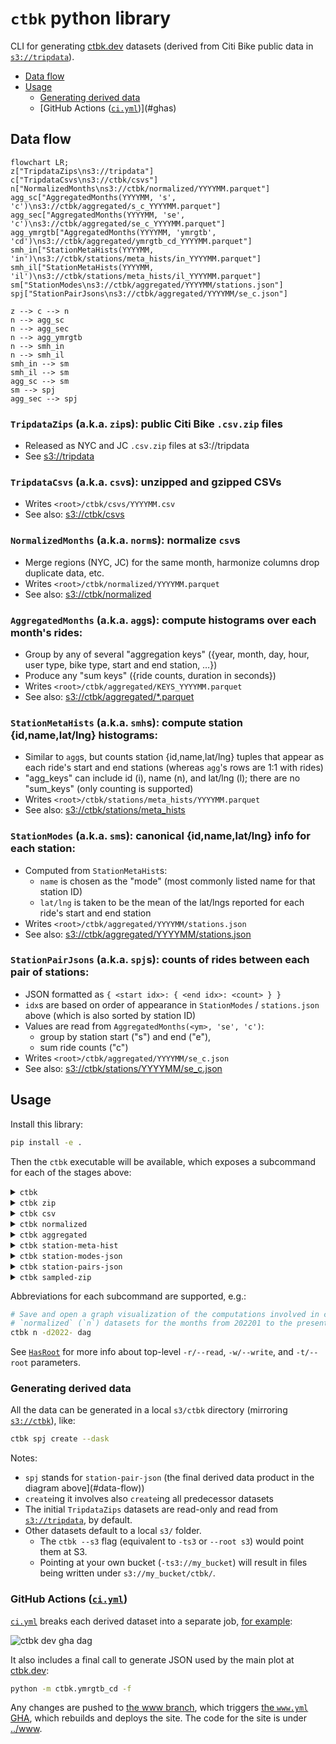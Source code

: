 # `ctbk` python library
CLI for generating [ctbk.dev] datasets (derived from Citi Bike public data in [`s3://tripdata`]).

- [Data flow](#data-flow)
- [Usage](#usage)
  - [Generating derived data](#data-generation)
  - [GitHub Actions ([`ci.yml`])](#ghas)

## Data flow <a id="data-flow"></a>

```mermaid
flowchart LR;
z["TripdataZips\ns3://tripdata"]
c["TripdataCsvs\ns3://ctbk/csvs"]
n["NormalizedMonths\ns3://ctbk/normalized/YYYYMM.parquet"]
agg_sc["AggregatedMonths(YYYYMM, 's', 'c')\ns3://ctbk/aggregated/s_c_YYYYMM.parquet"]
agg_sec["AggregatedMonths(YYYYMM, 'se', 'c')\ns3://ctbk/aggregated/se_c_YYYYMM.parquet"]
agg_ymrgtb["AggregatedMonths(YYYYMM, 'ymrgtb', 'cd')\ns3://ctbk/aggregated/ymrgtb_cd_YYYYMM.parquet"]
smh_in["StationMetaHists(YYYYMM, 'in')\ns3://ctbk/stations/meta_hists/in_YYYYMM.parquet"]
smh_il["StationMetaHists(YYYYMM, 'il')\ns3://ctbk/stations/meta_hists/il_YYYYMM.parquet"]
sm["StationModes\ns3://ctbk/aggregated/YYYYMM/stations.json"]
spj["StationPairJsons\ns3://ctbk/aggregated/YYYYMM/se_c.json"]

z --> c --> n 
n --> agg_sc
n --> agg_sec
n --> agg_ymrgtb
n --> smh_in
n --> smh_il
smh_in --> sm
smh_il --> sm
agg_sc --> sm
sm --> spj
agg_sec --> spj
```

### `TripdataZips` (a.k.a. `zip`s): public Citi Bike `.csv.zip` files
- Released as NYC and JC `.csv.zip` files at s3://tripdata
- See [s3://tripdata](https://tripdata.s3.amazonaws.com/index.html)

### `TripdataCsvs` (a.k.a. `csv`s): unzipped and gzipped CSVs
- Writes `<root>/ctbk/csvs/YYYYMM.csv`
- See also: [s3://ctbk/csvs](https://ctbk.s3.amazonaws.com/index.html#/csvs)

### `NormalizedMonths` (a.k.a. `norm`s): normalize `csv`s
- Merge regions (NYC, JC) for the same month, harmonize columns drop duplicate data, etc.
- Writes `<root>/ctbk/normalized/YYYYMM.parquet`
- See also: [s3://ctbk/normalized](https://ctbk.s3.amazonaws.com/index.html#/normalized)

### `AggregatedMonths` (a.k.a. `agg`s): compute histograms over each month's rides:
- Group by any of several \"aggregation keys\" ({year, month, day, hour, user type, bike
  type, start and end station, …})
- Produce any \"sum keys\" ({ride counts, duration in seconds})
- Writes `<root>/ctbk/aggregated/KEYS_YYYYMM.parquet`
- See also: [s3://ctbk/aggregated/*.parquet](https://ctbk.s3.amazonaws.com/index.html#/aggregated?p=8)

### `StationMetaHists` (a.k.a. `smh`s): compute station {id,name,lat/lng} histograms:
- Similar to `agg`s, but counts station {id,name,lat/lng} tuples that appear as each
  ride's start and end stations (whereas `agg`'s rows are 1:1 with rides)
- "agg_keys" can include id (i), name (n), and lat/lng (l); there are no "sum_keys"
  (only counting is supported)
- Writes `<root>/ctbk/stations/meta_hists/YYYYMM.parquet`
- See also: [s3://ctbk/stations/meta_hists](https://ctbk.s3.amazonaws.com/index.html#/stations/meta_hists)

### `StationModes` (a.k.a. `sm`s): canonical {id,name,lat/lng} info for each station:
- Computed from `StationMetaHist`s:
    - `name` is chosen as the "mode" (most commonly listed name for that station ID)
    - `lat/lng` is taken to be the mean of the lat/lngs reported for each ride's start
      and end station
- Writes `<root>/ctbk/aggregated/YYYYMM/stations.json`
- See also: [s3://ctbk/aggregated/YYYYMM/stations.json](https://ctbk.s3.amazonaws.com/index.html#/aggregated)

### `StationPairJsons` (a.k.a. `spj`s): counts of rides between each pair of stations:
- JSON formatted as `{ <start idx>: { <end idx>: <count> } }`
- `idx`s are based on order of appearance in `StationModes` / `stations.json` above
  (which is also sorted by station ID)
- Values are read from `AggregatedMonths(<ym>, 'se', 'c')`:
    - group by station start ("s") and end ("e"),
    - sum ride counts ("c")
- Writes `<root>/ctbk/aggregated/YYYYMM/se_c.json`
- See also: [s3://ctbk/stations/YYYYMM/se_c.json](https://ctbk.s3.amazonaws.com/index.html#/aggregated)

## Usage <a id="usage"></a>

Install this library:
```bash
pip install -e .
```

Then the `ctbk` executable will be available, which exposes a subcommand for each of the stages above:

<details><summary><code>ctbk</code></summary>

```
Usage: ctbk [OPTIONS] COMMAND [ARGS]...

  CLI for generating ctbk.dev datasets (derived from Citi Bike public data in `s3://`).
  ## Data flow
  ### `TripdataZips` (a.k.a. `zip`s): Public Citi Bike `.csv.zip` files
  - Released as NYC and JC `.csv.zip` files at s3://tripdata
  - See https://tripdata.s3.amazonaws.com/index.html
  ### `TripdataCsvs` (a.k.a. `csv`s): unzipped and gzipped CSVs
  - Writes `<root>/ctbk/csvs/YYYYMM.csv`
  - See also: https://ctbk.s3.amazonaws.com/index.html#/csvs
  ### `NormalizedMonths` (a.k.a. `norm`s): normalize `csv`s
  - Merge regions (NYC, JC) for the same month, harmonize columns drop duplicate data, etc.
  - Writes `<root>/ctbk/normalized/YYYYMM.parquet`
  - See also: https://ctbk.s3.amazonaws.com/index.html#/normalized
  ### `AggregatedMonths` (a.k.a. `agg`s): compute histograms over each month's rides:
  - Group by any of several "aggregation keys" ({year, month, day, hour, user type, bike
    type, start and end station, …})
  - Produce any "sum keys" ({ride counts, duration in seconds})
  - Writes `<root>/ctbk/aggregated/KEYS_YYYYMM.parquet`
  - See also: https://ctbk.s3.amazonaws.com/index.html#/aggregated?p=8
  ### `StationMetaHists` (a.k.a. `smh`s): compute station {id,name,lat/lng} histograms:
  - Similar to `agg`s, but counts station {id,name,lat/lng} tuples that appear as each
    ride's start and end stations (whereas `agg`'s rows are 1:1 with rides)
  - "agg_keys" can include id (i), name (n), and lat/lng (l); there are no "sum_keys"
    (only counting is supported)
  - Writes `<root>/ctbk/stations/meta_hists/YYYYMM/KEYS.parquet`
  - See also: https://ctbk.s3.amazonaws.com/index.html#/stations/meta_hists
  ### `StationModes` (a.k.a. `sm`s): canonical {id,name,lat/lng} info for each station:
  - Computed from `StationMetaHist`s:
    - `name` is chosen as the "mode" (most commonly listed name for that station ID)
    - `lat/lng` is taken to be the mean of the lat/lngs reported for each ride's start
      and end station
  - Writes `<root>/ctbk/aggregated/YYYYMM/stations.json`
  - See also: https://ctbk.s3.amazonaws.com/index.html#/aggregated
  ### `StationPairJsons` (a.k.a. `spj`s): counts of rides between each pair of stations:
  - JSON formatted as `{ <start idx>: { <end idx>: <count> } }`
  - `idx`s are based on order of appearance in `StationModes` / `stations.json` above
    (which is also sorted by station ID)
  - Values are read from `AggregatedMonths(YYYYMM, 'se', 'c')`:
    - group by station start ("s") and end ("e"),
    - sum ride counts ("c")
  - Writes `<root>/ctbk/aggregated/YYYYMM/se_c.json`
  - See also: https://ctbk.s3.amazonaws.com/index.html#/aggregated

Options:
  -r, --read TEXT   Set "read" behavior for `HasRoot` subclasses, `<alias>=<value>` to set specific classes by
                    alias, just `<value>` to set a global default. `<value>`s are `memory`, `disk`, and their
                    aliases, indicating whether to return disk-round-tripped versions of newly-computed
                    datasets.
  -t, --root TEXT   Path- or URL-prefixes for `HasRoot` subclasses to write to and read from. `<alias>=<value>`
                    to set specific classes by alias, just `<value>` to set a global default. `<value>`s are
                    `memory`, `disk`, and their aliases, indicating whether to return disk-round-tripped
                    versions of newly-computed datasets.
  -w, --write TEXT  Set "write" behavior for `HasRoot` subclasses, `<alias>=<value>` to set specific classes by
                    alias, just `<value>` to set a global default. `<value>`s are `never`, `ifabsent`, `always`,
                    and their aliases, indicating how to handle each dataset type already existing on disk
                    (under its `root`) vs. not.
  --s3              Alias for `--root s3:/`, pointing all classes' "root" dirs at S3
  --help            Show this message and exit.

Commands:
  zip                 Read .csv.zip files from s3://tripdata
  csv                 Extract CSVs from "tripdata" .zip files.
  normalized          Normalize "tripdata" CSVs (combine regions for each...
  aggregated          Aggregate normalized ride entries by various...
  station-meta-hist   Aggregate station name, lat/lng info from ride...
  station-modes-json  Compute canonical station names, lat/lngs from...
  station-pairs-json  Write station-pair ride_counts keyed by...
  sampled-zip         Generate test data by downsampling tripdata...

```
</details>


<details><summary><code>ctbk zip</code></summary>

```
Usage: ctbk zip [OPTIONS] COMMAND [ARGS]...

  Read .csv.zip files from s3://tripdata

Options:
  -d, --dates TEXT
  -r, --region [NYC|JC]
  --help                 Show this message and exit.

Commands:
  urls  Print URLs for selected datasets

```
</details>


<details><summary><code>ctbk csv</code></summary>

```
Usage: ctbk csv [OPTIONS] COMMAND [ARGS]...

  Extract CSVs from "tripdata" .zip files. Writes to <root>/ctbk/csvs.

Options:
  -d, --dates TEXT
  -r, --region [NYC|JC]
  --help                 Show this message and exit.

Commands:
  urls    Print URLs for selected datasets
  create  Create selected datasets
  dag     Save and `open` a graph visualization of the datasets to be...

```
</details>


<details><summary><code>ctbk normalized</code></summary>

```
Usage: ctbk normalized [OPTIONS] COMMAND [ARGS]...

  Normalize "tripdata" CSVs (combine regions for each month, harmonize column
  names, etc. Writes to <root>/ctbk/normalized/YYYYMM.parquet.

Options:
  -d, --dates TEXT
  --help            Show this message and exit.

Commands:
  urls    Print URLs for selected datasets
  create  Create selected datasets
  dag     Save and `open` a graph visualization of the datasets to be...

```
</details>


<details><summary><code>ctbk aggregated</code></summary>

```
Usage: ctbk aggregated [OPTIONS] COMMAND [ARGS]...

  Aggregate normalized ride entries by various columns, summing ride counts or
  durations. Writes to <root>/ctbk/aggregated/KEYS_YYYYMM.parquet.

Options:
  -d, --dates TEXT
  --help            Show this message and exit.

Commands:
  urls    Print URLs for selected datasets
  create  Create selected datasets
  dag     Save and `open` a graph visualization of the datasets to be...

```
</details>


<details><summary><code>ctbk station-meta-hist</code></summary>

```
Usage: ctbk station-meta-hist [OPTIONS] COMMAND [ARGS]...

  Aggregate station name, lat/lng info from ride start and end fields. Writes
  to <root>/ctbk/stations/meta_hists/KEYS_YYYYMM.parquet.

Options:
  -d, --dates TEXT
  --help            Show this message and exit.

Commands:
  urls    Print URLs for selected datasets
  create  Create selected datasets
  dag     Save and `open` a graph visualization of the datasets to be...

```
</details>


<details><summary><code>ctbk station-modes-json</code></summary>

```
Usage: ctbk station-modes-json [OPTIONS] COMMAND [ARGS]...

  Compute canonical station names, lat/lngs from StationMetaHists. Writes to
  <root>/ctbk/aggregated/YYYYMM/stations.json.

Options:
  -d, --dates TEXT
  --help            Show this message and exit.

Commands:
  urls    Print URLs for selected datasets
  create  Create selected datasets
  dag     Save and `open` a graph visualization of the datasets to be...

```
</details>


<details><summary><code>ctbk station-pairs-json</code></summary>

```
Usage: ctbk station-pairs-json [OPTIONS] COMMAND [ARGS]...

  Write station-pair ride_counts keyed by StationModes' JSON indices. Writes
  to <root>/ctbk/aggregated/YYYYMM/se_c.json.

Options:
  -d, --dates TEXT
  --help            Show this message and exit.

Commands:
  urls    Print URLs for selected datasets
  create  Create selected datasets
  dag     Save and `open` a graph visualization of the datasets to be...

```
</details>


<details><summary><code>ctbk sampled-zip</code></summary>

```
Usage: ctbk sampled-zip [OPTIONS] COMMAND [ARGS]...

  Generate test data by downsampling tripdata .csv.zip files. Writes to
  <root>/ctbk/sampled/tripdata.

Options:
  -d, --dates TEXT
  -r, --region [NYC|JC]
  --help                 Show this message and exit.

Commands:
  urls    Print URLs for selected datasets
  create  Create selected datasets
  dag     Save and `open` a graph visualization of the datasets to be...

```
</details>

Abbreviations for each subcommand are supported, e.g.:
```bash
# Save and open a graph visualization of the computations involved in creating
# `normalized` (`n`) datasets for the months from 202201 to the present
ctbk n -d2022- dag
```

See [`HasRoot`](./has_root.py) for more info about top-level `-r/--read`, `-w/--write`, and `-t/--root` parameters.

### Generating derived data <a id="data-generation"></a>
All the data can be generated in a local `s3/ctbk` directory (mirroring [`s3://ctbk`]), like:

```bash
ctbk spj create --dask
```
Notes:
- `spj` stands for `station-pair-json` (the final derived data product in the diagram above](#data-flow))
- `create`ing it involves also `create`ing all predecessor datasets
- The initial `TripdataZips` datasets are read-only and read from [`s3://tripdata`], by default.
- Other datasets default to a local `s3/` folder.
  - The `ctbk --s3` flag (equivalent to `-ts3` or `--root s3`) would point them at S3.
  - Pointing at your own bucket (`-ts3://my_bucket`) will result in files being written under `s3://my_bucket/ctbk/`.

### GitHub Actions ([`ci.yml`]) <a id="ghas"></a>
[`ci.yml`] breaks each derived dataset into a separate job, [for example](https://github.com/neighbor-ryan/ctbk.dev/actions/runs/4272517971):

![ctbk dev gha dag](https://user-images.githubusercontent.com/465045/221387746-92200afa-9d9c-40c5-8066-166b10a9ad07.png)

It also includes a final call to generate JSON used by the main plot at [ctbk.dev]:
```bash
python -m ctbk.ymrgtb_cd -f
```

Any changes are pushed to [the www branch][@www], which triggers [the `www.yml` GHA][www GHA], which rebuilds and deploys the site. The code for the site is under [../www](../www).

[`s3://ctbk`]: https://ctbk.s3.amazonaws.com/index.html
[`s3://tripdata`]: https://tripdata.s3.amazonaws.com/index.html
[ctbk.dev]: https://ctbk.dev
[`ci.yml`]: ../.github/workflows/ci.yml
[`www.yml`]: ../.github/workflows/www.yml
[@www]: https://github.com/neighbor-ryan/ctbk.dev/tree/www
[www GHA]: https://github.com/neighbor-ryan/ctbk.dev/actions/workflows/www.yml
